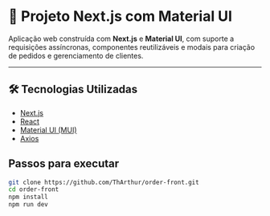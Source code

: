 # 🚀 Projeto Next.js com Material UI

Aplicação web construída com **Next.js** e **Material UI**, com suporte a requisições assíncronas, componentes reutilizáveis e modais para criação de pedidos e gerenciamento de clientes.

---

## 🛠️ Tecnologias Utilizadas

- [Next.js](https://nextjs.org/)
- [React](https://reactjs.org/)
- [Material UI (MUI)](https://mui.com/)
- [Axios](https://axios-http.com/)

## Passos para executar

```bash
git clone https://github.com/ThArthur/order-front.git
cd order-front
npm install
npm run dev
